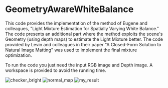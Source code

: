 # GeometryAwareWhiteBalance

This code provides the implementation of the method of Eugene and colleagues, "Light Mixture Estimation for Spatially Varying White Balance."
The code presents an additional part where the method exploits the scene's Geometry (using depth maps) to estimate the Light Mixture better.
The code provided by Levin and colleagues in their paper "A Closed-Form Solution to Natural Image Matting" was used to implement the final mixture optimization.

To run the code you just need the input RGB image and Depth image.
A workspace is provided to avoid the running time.

![checker_bright](https://user-images.githubusercontent.com/77103965/209367143-166caff2-8017-4251-bc17-ff0f20833697.jpg)
![normal_map](https://user-images.githubusercontent.com/77103965/209366811-8e5f03d9-9ec5-46e4-b5f5-6e5a0b0925cc.jpg)
![my_result](https://user-images.githubusercontent.com/77103965/209366802-399d407f-75c9-42ed-85bc-f101a65518fc.jpg)
